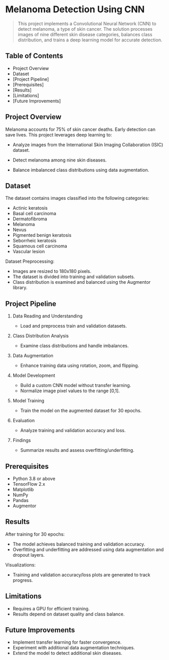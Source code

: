 # Melanoma Detection Using CNN
> This project implements a Convolutional Neural Network (CNN) to detect melanoma, a type of skin cancer. The solution processes images of nine different skin disease categories, balances class distribution, and trains a deep learning model for accurate detection.


## Table of Contents
* Project Overview
* Dataset
* [Project Pipeline]
* [Prerequisites]
* [Results]
* [Limitations]
* [Future Improvements]


## Project Overview
Melanoma accounts for 75% of skin cancer deaths. Early detection can save lives. This project leverages deep learning to:

- Analyze images from the International Skin Imaging Collaboration (ISIC) dataset.

- Detect melanoma among nine skin diseases.

- Balance imbalanced class distributions using data augmentation.


## Dataset
The dataset contains images classified into the following categories:

- Actinic keratosis
- Basal cell carcinoma
- Dermatofibroma
- Melanoma
- Nevus
- Pigmented benign keratosis
- Seborrheic keratosis
- Squamous cell carcinoma
- Vascular lesion

Dataset Preprocessing:

- Images are resized to 180x180 pixels.
- The dataset is divided into training and validation subsets.
- Class distribution is examined and balanced using the Augmentor library.

## Project Pipeline
1. Data Reading and Understanding
   - Load and preprocess train and validation datasets.

2. Class Distribution Analysis
   - Examine class distributions and handle imbalances.

3. Data Augmentation
   - Enhance training data using rotation, zoom, and flipping.

4. Model Development
   - Build a custom CNN model without transfer learning.
   - Normalize image pixel values to the range [0,1].

5. Model Training
   - Train the model on the augmented dataset for 30 epochs.

6. Evaluation
   - Analyze training and validation accuracy and loss.

7. Findings
   - Summarize results and assess overfitting/underfitting.


## Prerequisites
- Python 3.8 or above
- TensorFlow 2.x
- Matplotlib
- NumPy
- Pandas
- Augmentor


## Results
After training for 30 epochs:

- The model achieves balanced training and validation accuracy.
- Overfitting and underfitting are addressed using data augmentation and dropout layers.

Visualizations:
- Training and validation accuracy/loss plots are generated to track progress.

## Limitations
- Requires a GPU for efficient training.
- Results depend on dataset quality and class balance.

## Future Improvements
- Implement transfer learning for faster convergence.
- Experiment with additional data augmentation techniques.
- Extend the model to detect additional skin diseases.
